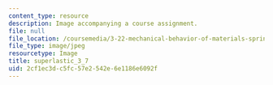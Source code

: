 ```yaml
---
content_type: resource
description: Image accompanying a course assignment.
file: null
file_location: /coursemedia/3-22-mechanical-behavior-of-materials-spring-2008/2cf1ec3dc5fc57e2542e6e1186e6092f_superlastic_3_7.jpg
file_type: image/jpeg
resourcetype: Image
title: superlastic_3_7
uid: 2cf1ec3d-c5fc-57e2-542e-6e1186e6092f
---
```

